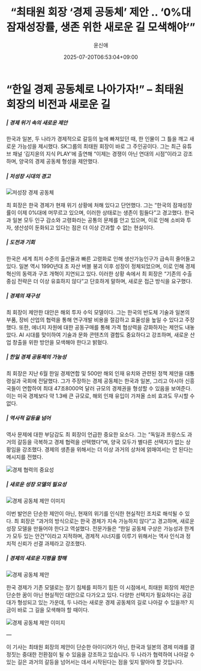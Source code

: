 ﻿---
title: "“최태원 회장 ‘경제 공동체’ 제안 .. ‘0%대 잠재성장률, 생존 위한 새로운 길 모색해야’”"
description: "## 한일 경제, 갈등보다 생존이 먼저 “공동체로 가자”는 최태원 회장의 제안 저성장 시대, 전략적 결단 요구돼 ..."
date: 2025-07-20T06:53:04+09:00
author: "윤신애"
categories: ["economy"]
tags: ["뉴스", "이슈", "경제 공동체", "경제 둔화", "경제 성장", "아시아", "일본", "최태원", "한국", "한일 관계", "저출산 고령화"]
hash: 2bc24093
source_url: "https://www.reportera.co.kr/news/choi-tae-won-japanese-economic-community/"
url: "/economy/coetaeweon-hoejang-gyeongje-gongdongce/"
images: ["https://imagedelivery.net/BhPWbivJAhTvor9c-8lV2w/abdb9bcc-6dde-410f-7f50-b5b493e21e00/public", "https://imagedelivery.net/BhPWbivJAhTvor9c-8lV2w/f308aeb2-0835-448d-9eeb-cacb5e0cd700/public", "https://imagedelivery.net/BhPWbivJAhTvor9c-8lV2w/3e306c4c-b15d-450b-c1a5-dda0c02f1900/public", "https://imagedelivery.net/BhPWbivJAhTvor9c-8lV2w/e19e63ed-f6c7-4347-9ce6-09ec80893c00/public", "https://imagedelivery.net/BhPWbivJAhTvor9c-8lV2w/23f6434b-8858-44dd-5029-90cf6474ce00/public"]
thumbnail: "https://imagedelivery.net/BhPWbivJAhTvor9c-8lV2w/abdb9bcc-6dde-410f-7f50-b5b493e21e00/public"
image: "https://imagedelivery.net/BhPWbivJAhTvor9c-8lV2w/abdb9bcc-6dde-410f-7f50-b5b493e21e00/public"
featured_image: "https://imagedelivery.net/BhPWbivJAhTvor9c-8lV2w/abdb9bcc-6dde-410f-7f50-b5b493e21e00/public"
image_width: 1200
image_height: 630
slug: "coetaeweon-hoejang-gyeongje-gongdongce"
type: "post"
layout: "single"
news_keywords: "뉴스, 이슈, 경제 공동체, 경제 둔화, 경제 성장"
robots: "index, follow"
draft: false
---

# “한일 경제 공동체로 나아가자!” – 최태원 회장의 비전과 새로운 길

##### | 경제 위기 속의 새로운 제안

한국과 일본, 두 나라가 경제적으로 갈등의 늪에 빠져있던 때, 한 인물이 그 틀을 깨고 새로운 가능성을 제시했다. SK그룹의 최태원 회장이 바로 그 주인공이다. 그는 최근 유튜브 채널 ‘김지윤의 지식 PLAY’에 출연해 “이제는 경쟁이 아닌 연대의 시점”이라고 강조하며, 양국의 경제 공동체 형성을 제안했다.

##### | 저성장 시대의 경고


![저성장 경제 공동체](https://imagedelivery.net/BhPWbivJAhTvor9c-8lV2w/3e306c4c-b15d-450b-c1a5-dda0c02f1900/public)


최 회장은 한국 경제가 현재 위기 상황에 처해 있다고 단언했다. 그는 “한국의 잠재성장률이 이제 0%대에 머무르고 있으며, 이러한 상태로는 생존이 힘들다”고 경고했다. 한국과 일본 모두 인구 감소와 고령화라는 공통의 문제를 안고 있으며, 이로 인해 소비와 투자, 생산성이 둔화되고 있다는 점은 더 이상 간과할 수 없는 현실이다.

##### | 도전과 기회

한국은 세계 최저 수준의 출산율과 빠른 고령화로 인해 생산가능인구가 급속히 줄어들고 있다. 일본 역시 1990년대 초 자산 버블 붕괴 이후 성장이 정체되었으며, 이로 인해 경제 혁신의 동력과 구조 개혁이 지연되고 있다. 이러한 상황 속에서 최 회장은 “기존의 수출 중심 전략은 더 이상 유효하지 않다”고 단호하게 말하며, 새로운 접근 방식을 요구했다.

##### | 경제의 재구성

최 회장이 제안한 대안은 해외 투자 수익 모델이다. 그는 한국의 반도체 기술과 일본의 부품, 장비 산업의 협력을 통해 연구개발 비용을 절감하고 효율성을 높일 수 있다고 주장했다. 또한, 에너지 자원에 대한 공동구매를 통해 가격 협상력을 강화하자는 제안도 내놓았다. AI 시대를 맞이하여 기술과 문화 콘텐츠의 결합도 중요하다고 강조하며, 새로운 산업 창출을 위한 방안을 모색해야 한다고 밝혔다.

##### | 한일 경제 공동체의 가능성

최 회장은 지난 6월 한일 경제연합 및 500만 해외 인재 유치와 관련된 정책 제안을 대통령실과 국회에 전달했다. 그가 주장하는 경제 공동체는 한국과 일본, 그리고 아시아 신흥국들이 연합하여 최대 47조8000억 달러 규모의 경제권을 형성할 수 있음을 보여준다. 이는 미국 경제보다 약 1.3배 큰 규모로, 해외 인재 유입이 가져올 소비 효과도 무시할 수 없다.

##### | 역사적 갈등을 넘어

역사 문제에 대한 부담감도 최 회장이 언급한 중요한 요소다. 그는 “독일과 프랑스도 과거의 갈등을 극복하고 경제 협력을 선택했다”며, 양국 모두가 별다른 선택지가 없는 상황임을 강조했다. 경제의 생존을 위해서는 더 이상 과거의 상처에 얽매여서는 안 된다는 메시지를 전했다.


![경제 협력의 중요성](https://imagedelivery.net/BhPWbivJAhTvor9c-8lV2w/23f6434b-8858-44dd-5029-90cf6474ce00/public)


##### | 새로운 성장 모델의 필요성


![경제 공동체 제안 이미지](https://imagedelivery.net/BhPWbivJAhTvor9c-8lV2w/abdb9bcc-6dde-410f-7f50-b5b493e21e00/public)


이번 발언은 단순한 제안이 아닌, 현재의 위기를 인식한 현실적인 조치로 해석될 수 있다. 최 회장은 “과거의 방식으로는 한국 경제가 지속 가능하지 않다”고 경고하며, 새로운 성장 모델을 만들어야 한다고 역설했다. 전문가들은 “한일 공동체 구상은 가능성과 한계가 모두 있는 안건”이라고 지적하며, 경제적 시너지를 이루기 위해서는 역사 인식과 정치적 신뢰가 선결 과제라고 강조했다.

##### | 경제의 새로운 지평을 향해


![경제 공동체 제안](https://imagedelivery.net/BhPWbivJAhTvor9c-8lV2w/f308aeb2-0835-448d-9eeb-cacb5e0cd700/public)


한국 경제가 기존 모델로는 장기 침체를 피하기 힘든 이 시점에서, 최태원 회장의 제안은 단순한 꿈이 아닌 현실적인 대안으로 다가오고 있다. 다양한 선택지가 필요하다는 공감대가 형성되고 있는 가운데, 두 나라는 새로운 경제 공동체의 길로 나아갈 수 있을까? 지금이 바로 그 길을 모색해야 할 때이다.


![경제 공동체 제안 이미지](https://imagedelivery.net/BhPWbivJAhTvor9c-8lV2w/e19e63ed-f6c7-4347-9ce6-09ec80893c00/public)


—

이 기사는 최태원 회장의 제안이 단순한 아이디어가 아닌, 한국과 일본의 경제 미래를 결정짓는 중대한 전환점이 될 수 있음을 강조하고 있습니다. 두 나라가 협력하여 나아갈 수 있는 길은 과거의 갈등을 넘어서는 데서 시작된다는 점을 잊지 말아야 할 것입니다.

